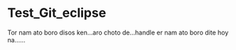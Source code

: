 # Test_Git_eclipse
Tor nam ato boro disos ken...aro choto de...handle er nam ato boro dite hoy na......
